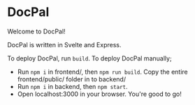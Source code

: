 # DocPal
Welcome to DocPal!

DocPal is written in Svelte and Express.

To deploy DocPal, run `build`. 
To deploy DocPal manually; 

* Run `npm i` in frontend/, then `npm run build`. Copy the entire frontend/public/ folder in to backend/
* Run `npm i` in backend, then `npm start`.
* Open localhost:3000 in your browser. You're good to go!
